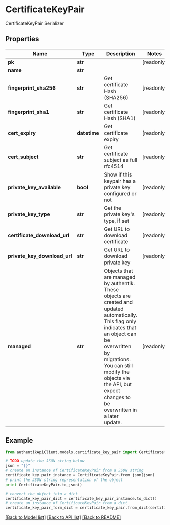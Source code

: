 # CertificateKeyPair

CertificateKeyPair Serializer

## Properties
Name | Type | Description | Notes
------------ | ------------- | ------------- | -------------
**pk** | **str** |  | [readonly] 
**name** | **str** |  | 
**fingerprint_sha256** | **str** | Get certificate Hash (SHA256) | [readonly] 
**fingerprint_sha1** | **str** | Get certificate Hash (SHA1) | [readonly] 
**cert_expiry** | **datetime** | Get certificate expiry | [readonly] 
**cert_subject** | **str** | Get certificate subject as full rfc4514 | [readonly] 
**private_key_available** | **bool** | Show if this keypair has a private key configured or not | [readonly] 
**private_key_type** | **str** | Get the private key&#39;s type, if set | [readonly] 
**certificate_download_url** | **str** | Get URL to download certificate | [readonly] 
**private_key_download_url** | **str** | Get URL to download private key | [readonly] 
**managed** | **str** | Objects that are managed by authentik. These objects are created and updated automatically. This flag only indicates that an object can be overwritten by migrations. You can still modify the objects via the API, but expect changes to be overwritten in a later update. | [readonly] 

## Example

```python
from authentikApiClient.models.certificate_key_pair import CertificateKeyPair

# TODO update the JSON string below
json = "{}"
# create an instance of CertificateKeyPair from a JSON string
certificate_key_pair_instance = CertificateKeyPair.from_json(json)
# print the JSON string representation of the object
print CertificateKeyPair.to_json()

# convert the object into a dict
certificate_key_pair_dict = certificate_key_pair_instance.to_dict()
# create an instance of CertificateKeyPair from a dict
certificate_key_pair_form_dict = certificate_key_pair.from_dict(certificate_key_pair_dict)
```
[[Back to Model list]](../README.md#documentation-for-models) [[Back to API list]](../README.md#documentation-for-api-endpoints) [[Back to README]](../README.md)


